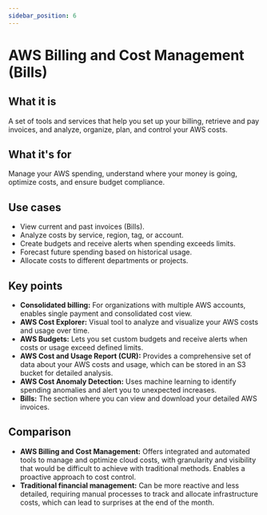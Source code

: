 ```yaml
---
sidebar_position: 6
---
```


# AWS Billing and Cost Management (Bills)

## What it is
A set of tools and services that help you set up your billing, retrieve and pay invoices, and analyze, organize, plan, and control your AWS costs.

## What it's for
Manage your AWS spending, understand where your money is going, optimize costs, and ensure budget compliance.

## Use cases
- View current and past invoices (Bills).
- Analyze costs by service, region, tag, or account.
- Create budgets and receive alerts when spending exceeds limits.
- Forecast future spending based on historical usage.
- Allocate costs to different departments or projects.

## Key points
- **Consolidated billing:** For organizations with multiple AWS accounts, enables single payment and consolidated cost view.
- **AWS Cost Explorer:** Visual tool to analyze and visualize your AWS costs and usage over time.
- **AWS Budgets:** Lets you set custom budgets and receive alerts when costs or usage exceed defined limits.
- **AWS Cost and Usage Report (CUR):** Provides a comprehensive set of data about your AWS costs and usage, which can be stored in an S3 bucket for detailed analysis.
- **AWS Cost Anomaly Detection:** Uses machine learning to identify spending anomalies and alert you to unexpected increases.
- **Bills:** The section where you can view and download your detailed AWS invoices.

## Comparison
- **AWS Billing and Cost Management:** Offers integrated and automated tools to manage and optimize cloud costs, with granularity and visibility that would be difficult to achieve with traditional methods. Enables a proactive approach to cost control.
- **Traditional financial management:** Can be more reactive and less detailed, requiring manual processes to track and allocate infrastructure costs, which can lead to surprises at the end of the month. 